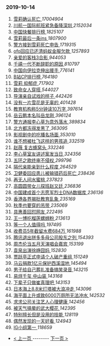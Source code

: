 ### 2019-10-14 
1. [ 雪莉确认死亡 ](https://s.weibo.com/weibo?q=%23%E9%9B%AA%E8%8E%89%E7%A1%AE%E8%AE%A4%E6%AD%BB%E4%BA%A1%23&Refer=top) *17004904*
1. [ 川航一国际航班紧急备降深圳 ](https://s.weibo.com/weibo?q=%23%E5%B7%9D%E8%88%AA%E4%B8%80%E5%9B%BD%E9%99%85%E8%88%AA%E7%8F%AD%E7%B4%A7%E6%80%A5%E5%A4%87%E9%99%8D%E6%B7%B1%E5%9C%B3%23&Refer=top) *2152034*
1. [ 中国快餐排行榜 ](https://s.weibo.com/weibo?q=%23%E4%B8%AD%E5%9B%BD%E5%BF%AB%E9%A4%90%E6%8E%92%E8%A1%8C%E6%A6%9C%23&topic_ad=1&Refer=top) *1825107*
1. [ 雪莉最后一条ins ](https://s.weibo.com/weibo?q=%23%E9%9B%AA%E8%8E%89%E6%9C%80%E5%90%8E%E4%B8%80%E6%9D%A1ins%23&Refer=top) *1807900*
1. [ 警方接到雪莉死亡申告 ](https://s.weibo.com/weibo?q=%23%E8%AD%A6%E6%96%B9%E6%8E%A5%E5%88%B0%E9%9B%AA%E8%8E%89%E6%AD%BB%E4%BA%A1%E7%94%B3%E5%91%8A%23&Refer=top) *1719315*
1. [ ofo回应已还清蚂蚁金服欠款 ](https://s.weibo.com/weibo?q=%23ofo%E5%9B%9E%E5%BA%94%E5%B7%B2%E8%BF%98%E6%B8%85%E8%9A%82%E8%9A%81%E9%87%91%E6%9C%8D%E6%AC%A0%E6%AC%BE%23&Refer=top) *1257893*
1. [ 亲爱的客栈3合影 ](https://s.weibo.com/weibo?q=%23%E4%BA%B2%E7%88%B1%E7%9A%84%E5%AE%A2%E6%A0%883%E5%90%88%E5%BD%B1%23&Refer=top) *944053*
1. [ 千禧一代不断辞职的原因 ](https://s.weibo.com/weibo?q=%23%E5%8D%83%E7%A6%A7%E4%B8%80%E4%BB%A3%E4%B8%8D%E6%96%AD%E8%BE%9E%E8%81%8C%E7%9A%84%E5%8E%9F%E5%9B%A0%23&Refer=top) *810797*
1. [ 中国向伊拉克伸出援手 ](https://s.weibo.com/weibo?q=%23%E4%B8%AD%E5%9B%BD%E5%90%91%E4%BC%8A%E6%8B%89%E5%85%8B%E4%BC%B8%E5%87%BA%E6%8F%B4%E6%89%8B%23&Refer=top) *776141*
1. [ B站CP排行榜 ](https://s.weibo.com/weibo?q=B%E7%AB%99CP%E6%8E%92%E8%A1%8C%E6%A6%9C&Refer=top) *764180*
1. [ 雪莉 抑郁症 ](https://s.weibo.com/weibo?q=%E9%9B%AA%E8%8E%89%20%E6%8A%91%E9%83%81%E7%97%87&Refer=top) *717902*
1. [ 致命女人穿搭 ](https://s.weibo.com/weibo?q=%E8%87%B4%E5%91%BD%E5%A5%B3%E4%BA%BA%E7%A9%BF%E6%90%AD&Refer=top) *544027*
1. [ 导演亲自试戏的样子 ](https://s.weibo.com/weibo?q=%23%E5%AF%BC%E6%BC%94%E4%BA%B2%E8%87%AA%E8%AF%95%E6%88%8F%E7%9A%84%E6%A0%B7%E5%AD%90%23&Refer=top) *442426*
1. [ 没有一片雪花是无辜的 ](https://s.weibo.com/weibo?q=%E6%B2%A1%E6%9C%89%E4%B8%80%E7%89%87%E9%9B%AA%E8%8A%B1%E6%98%AF%E6%97%A0%E8%BE%9C%E7%9A%84&Refer=top) *401428*
1. [ 教育机构称5分钟读10万字 ](https://s.weibo.com/weibo?q=%23%E6%95%99%E8%82%B2%E6%9C%BA%E6%9E%84%E7%A7%B05%E5%88%86%E9%92%9F%E8%AF%BB10%E4%B8%87%E5%AD%97%23&Refer=top) *397614*
1. [ 岳云鹏本名叫岳龙刚 ](https://s.weibo.com/weibo?q=%23%E5%B2%B3%E4%BA%91%E9%B9%8F%E6%9C%AC%E5%90%8D%E5%8F%AB%E5%B2%B3%E9%BE%99%E5%88%9A%23&Refer=top) *396124*
1. [ 警方通报李心草为意外落水 ](https://s.weibo.com/weibo?q=%23%E8%AD%A6%E6%96%B9%E9%80%9A%E6%8A%A5%E6%9D%8E%E5%BF%83%E8%8D%89%E4%B8%BA%E6%84%8F%E5%A4%96%E8%90%BD%E6%B0%B4%23&Refer=top) *389834*
1. [ 北方都冻得发黑了 ](https://s.weibo.com/weibo?q=%23%E5%8C%97%E6%96%B9%E9%83%BD%E5%86%BB%E5%BE%97%E5%8F%91%E9%BB%91%E4%BA%86%23&Refer=top) *363095*
1. [ 影视剧中的吃播名场面 ](https://s.weibo.com/weibo?q=%23%E5%BD%B1%E8%A7%86%E5%89%A7%E4%B8%AD%E7%9A%84%E5%90%83%E6%92%AD%E5%90%8D%E5%9C%BA%E9%9D%A2%23&Refer=top) *353010*
1. [ 谁不想被杜飞这样的男孩追 ](https://s.weibo.com/weibo?q=%23%E8%B0%81%E4%B8%8D%E6%83%B3%E8%A2%AB%E6%9D%9C%E9%A3%9E%E8%BF%99%E6%A0%B7%E7%9A%84%E7%94%B7%E5%AD%A9%E8%BF%BD%23&Refer=top) *332519*
1. [ 赵薇 复古蜂窝头 ](https://s.weibo.com/weibo?q=%E8%B5%B5%E8%96%87%20%E5%A4%8D%E5%8F%A4%E8%9C%82%E7%AA%9D%E5%A4%B4&Refer=top) *332246*
1. [ 李心草室友讲述案发当日 ](https://s.weibo.com/weibo?q=%23%E6%9D%8E%E5%BF%83%E8%8D%89%E5%AE%A4%E5%8F%8B%E8%AE%B2%E8%BF%B0%E6%A1%88%E5%8F%91%E5%BD%93%E6%97%A5%23&Refer=top) *324356*
1. [ 五环之歌终审不侵权 ](https://s.weibo.com/weibo?q=%23%E4%BA%94%E7%8E%AF%E4%B9%8B%E6%AD%8C%E7%BB%88%E5%AE%A1%E4%B8%8D%E4%BE%B5%E6%9D%83%23&Refer=top) *299796*
1. [ 隔代亲能亲到什么程度 ](https://s.weibo.com/weibo?q=%23%E9%9A%94%E4%BB%A3%E4%BA%B2%E8%83%BD%E4%BA%B2%E5%88%B0%E4%BB%80%E4%B9%88%E7%A8%8B%E5%BA%A6%23&Refer=top) *264529*
1. [ 卫健委回应患儿被输错药后死亡 ](https://s.weibo.com/weibo?q=%E5%8D%AB%E5%81%A5%E5%A7%94%E5%9B%9E%E5%BA%94%E6%82%A3%E5%84%BF%E8%A2%AB%E8%BE%93%E9%94%99%E8%8D%AF%E5%90%8E%E6%AD%BB%E4%BA%A1&Refer=top) *238436*
1. [ 再无人间水蜜桃 ](https://s.weibo.com/weibo?q=%E5%86%8D%E6%97%A0%E4%BA%BA%E9%97%B4%E6%B0%B4%E8%9C%9C%E6%A1%83&Refer=top) *237823*
1. [ 高圆圆带女儿探班赵又廷 ](https://s.weibo.com/weibo?q=%23%E9%AB%98%E5%9C%86%E5%9C%86%E5%B8%A6%E5%A5%B3%E5%84%BF%E6%8E%A2%E7%8F%AD%E8%B5%B5%E5%8F%88%E5%BB%B7%23&Refer=top) *236836*
1. [ 中国建成首个志愿军烈士DNA数据库 ](https://s.weibo.com/weibo?q=%23%E4%B8%AD%E5%9B%BD%E5%BB%BA%E6%88%90%E9%A6%96%E4%B8%AA%E5%BF%97%E6%84%BF%E5%86%9B%E7%83%88%E5%A3%ABDNA%E6%95%B0%E6%8D%AE%E5%BA%93%23&Refer=top) *236136*
1. [ 香港各界揭批教育乱象 ](https://s.weibo.com/weibo?q=%23%E9%A6%99%E6%B8%AF%E5%90%84%E7%95%8C%E6%8F%AD%E6%89%B9%E6%95%99%E8%82%B2%E4%B9%B1%E8%B1%A1%23&Refer=top) *235169*
1. [ 秋季也要穿的吊带 ](https://s.weibo.com/weibo?q=%23%E7%A7%8B%E5%AD%A3%E4%B9%9F%E8%A6%81%E7%A9%BF%E7%9A%84%E5%90%8A%E5%B8%A6%23&Refer=top) *235069*
1. [ 具惠善回怼网友 ](https://s.weibo.com/weibo?q=%23%E5%85%B7%E6%83%A0%E5%96%84%E5%9B%9E%E6%80%BC%E7%BD%91%E5%8F%8B%23&Refer=top) *222495*
1. [ 王一博吃榴莲螺蛳粉 ](https://s.weibo.com/weibo?q=%23%E7%8E%8B%E4%B8%80%E5%8D%9A%E5%90%83%E6%A6%B4%E8%8E%B2%E8%9E%BA%E8%9B%B3%E7%B2%89%23&Refer=top) *213613*
1. [ 等一个人值得吗 ](https://s.weibo.com/weibo?q=%23%E7%AD%89%E4%B8%80%E4%B8%AA%E4%BA%BA%E5%80%BC%E5%BE%97%E5%90%97%23&Refer=top) *197495*
1. [ 收费员5年截留水费684万 ](https://s.weibo.com/weibo?q=%23%E6%94%B6%E8%B4%B9%E5%91%985%E5%B9%B4%E6%88%AA%E7%95%99%E6%B0%B4%E8%B4%B9684%E4%B8%87%23&Refer=top) *161988*
1. [ 腾讯退出拼多多母公司股东之列 ](https://s.weibo.com/weibo?q=%23%E8%85%BE%E8%AE%AF%E9%80%80%E5%87%BA%E6%8B%BC%E5%A4%9A%E5%A4%9A%E6%AF%8D%E5%85%AC%E5%8F%B8%E8%82%A1%E4%B8%9C%E4%B9%8B%E5%88%97%23&Refer=top) *154393*
1. [ 周杰伦当五月天演唱会嘉宾 ](https://s.weibo.com/weibo?q=%23%E5%91%A8%E6%9D%B0%E4%BC%A6%E5%BD%93%E4%BA%94%E6%9C%88%E5%A4%A9%E6%BC%94%E5%94%B1%E4%BC%9A%E5%98%89%E5%AE%BE%23&Refer=top) *153199*
1. [ 袁泉出演徐峥囧妈 ](https://s.weibo.com/weibo?q=%23%E8%A2%81%E6%B3%89%E5%87%BA%E6%BC%94%E5%BE%90%E5%B3%A5%E5%9B%A7%E5%A6%88%23&Refer=top) *152830*
1. [ 贾跃亭正式申请个人破产重组 ](https://s.weibo.com/weibo?q=%23%E8%B4%BE%E8%B7%83%E4%BA%AD%E6%AD%A3%E5%BC%8F%E7%94%B3%E8%AF%B7%E4%B8%AA%E4%BA%BA%E7%A0%B4%E4%BA%A7%E9%87%8D%E7%BB%84%23&Refer=top) *151249*
1. [ 马云捐款1亿元保护西溪湿地 ](https://s.weibo.com/weibo?q=%23%E9%A9%AC%E4%BA%91%E6%8D%90%E6%AC%BE1%E4%BA%BF%E5%85%83%E4%BF%9D%E6%8A%A4%E8%A5%BF%E6%BA%AA%E6%B9%BF%E5%9C%B0%23&Refer=top) *145494*
1. [ 男子给自己葬礼准备搞笑录音 ](https://s.weibo.com/weibo?q=%E7%94%B7%E5%AD%90%E7%BB%99%E8%87%AA%E5%B7%B1%E8%91%AC%E7%A4%BC%E5%87%86%E5%A4%87%E6%90%9E%E7%AC%91%E5%BD%95%E9%9F%B3&Refer=top) *143215*
1. [ 易烊千玺 中山装 ](https://s.weibo.com/weibo?q=%E6%98%93%E7%83%8A%E5%8D%83%E7%8E%BA%20%E4%B8%AD%E5%B1%B1%E8%A3%85&Refer=top) *143168*
1. [ 下辈子只做崔真理吧 ](https://s.weibo.com/weibo?q=%E4%B8%8B%E8%BE%88%E5%AD%90%E5%8F%AA%E5%81%9A%E5%B4%94%E7%9C%9F%E7%90%86%E5%90%A7&Refer=top) *143153*
1. [ 日本海上8.8米灯塔被大浪冲走 ](https://s.weibo.com/weibo?q=%23%E6%97%A5%E6%9C%AC%E6%B5%B7%E4%B8%8A8.8%E7%B1%B3%E7%81%AF%E5%A1%94%E8%A2%AB%E5%A4%A7%E6%B5%AA%E5%86%B2%E8%B5%B0%23&Refer=top) *143096*
1. [ 海平面上升或致6000万厕所无法冲水 ](https://s.weibo.com/weibo?q=%E6%B5%B7%E5%B9%B3%E9%9D%A2%E4%B8%8A%E5%8D%87%E6%88%96%E8%87%B46000%E4%B8%87%E5%8E%95%E6%89%80%E6%97%A0%E6%B3%95%E5%86%B2%E6%B0%B4&Refer=top) *142532*
1. [ 求求公司关注艺人心理健康 ](https://s.weibo.com/weibo?q=%E6%B1%82%E6%B1%82%E5%85%AC%E5%8F%B8%E5%85%B3%E6%B3%A8%E8%89%BA%E4%BA%BA%E5%BF%83%E7%90%86%E5%81%A5%E5%BA%B7&Refer=top) *142456*
1. [ 被天气搞晕的武大樱花 ](https://s.weibo.com/weibo?q=%23%E8%A2%AB%E5%A4%A9%E6%B0%94%E6%90%9E%E6%99%95%E7%9A%84%E6%AD%A6%E5%A4%A7%E6%A8%B1%E8%8A%B1%23&Refer=top) *142395*
1. [ 特别擅长但是没用的技能 ](https://s.weibo.com/weibo?q=%23%E7%89%B9%E5%88%AB%E6%93%85%E9%95%BF%E4%BD%86%E6%98%AF%E6%B2%A1%E7%94%A8%E7%9A%84%E6%8A%80%E8%83%BD%23&Refer=top) *128119*
1. [ 偶然发现的一天好看 ](https://s.weibo.com/weibo?q=%23%E5%81%B6%E7%84%B6%E5%8F%91%E7%8E%B0%E7%9A%84%E4%B8%80%E5%A4%A9%E5%A5%BD%E7%9C%8B%23&Refer=top) *124943*
1. [ IG小组第一 ](https://s.weibo.com/weibo?q=%23IG%E5%B0%8F%E7%BB%84%E7%AC%AC%E4%B8%80%23&Refer=top) *118659* 

- [ < 上一页 ](https://github.com/able8/weibo-hot-record/blob/master/2019-10-13.md) -------- [ 下一页 > ](https://github.com/able8/weibo-hot-record/blob/master/2019-10-15.md)